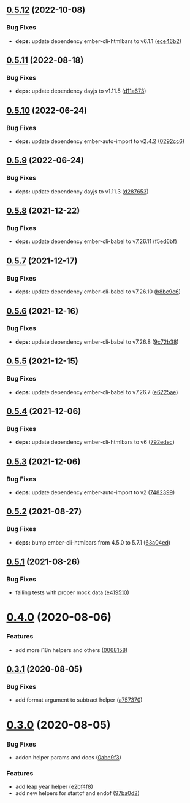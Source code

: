## [0.5.12](https://github.com/rajasegar/ember-dayjs-helpers/compare/v0.5.11...v0.5.12) (2022-10-08)


### Bug Fixes

* **deps:** update dependency ember-cli-htmlbars to v6.1.1 ([ece46b2](https://github.com/rajasegar/ember-dayjs-helpers/commit/ece46b2490a5d3b56bc7b9a36bb0e130ea3e22f7))

## [0.5.11](https://github.com/rajasegar/ember-dayjs-helpers/compare/v0.5.10...v0.5.11) (2022-08-18)


### Bug Fixes

* **deps:** update dependency dayjs to v1.11.5 ([d11a673](https://github.com/rajasegar/ember-dayjs-helpers/commit/d11a6730faff5c8d0b2e46ef2b7f3b1100526765))

## [0.5.10](https://github.com/rajasegar/ember-dayjs-helpers/compare/v0.5.9...v0.5.10) (2022-06-24)


### Bug Fixes

* **deps:** update dependency ember-auto-import to v2.4.2 ([0292cc6](https://github.com/rajasegar/ember-dayjs-helpers/commit/0292cc62f5d0c6079d53ae2eb25c3ccc1712c460))

## [0.5.9](https://github.com/rajasegar/ember-dayjs-helpers/compare/v0.5.8...v0.5.9) (2022-06-24)


### Bug Fixes

* **deps:** update dependency dayjs to v1.11.3 ([d287653](https://github.com/rajasegar/ember-dayjs-helpers/commit/d28765313bea2aa80cc134d0b5e74cb1ee604f9a))

## [0.5.8](https://github.com/rajasegar/ember-dayjs-helpers/compare/v0.5.7...v0.5.8) (2021-12-22)


### Bug Fixes

* **deps:** update dependency ember-cli-babel to v7.26.11 ([f5ed6bf](https://github.com/rajasegar/ember-dayjs-helpers/commit/f5ed6bfd54c9d8eb7e1cc8d2d4c3e78cf1d27d01))

## [0.5.7](https://github.com/rajasegar/ember-dayjs-helpers/compare/v0.5.6...v0.5.7) (2021-12-17)


### Bug Fixes

* **deps:** update dependency ember-cli-babel to v7.26.10 ([b8bc9c6](https://github.com/rajasegar/ember-dayjs-helpers/commit/b8bc9c67b3d2f027c1295c31955c8289402597b5))

## [0.5.6](https://github.com/rajasegar/ember-dayjs-helpers/compare/v0.5.5...v0.5.6) (2021-12-16)


### Bug Fixes

* **deps:** update dependency ember-cli-babel to v7.26.8 ([9c72b38](https://github.com/rajasegar/ember-dayjs-helpers/commit/9c72b3828a8380e0d43895699467a4ab83e927d5))

## [0.5.5](https://github.com/rajasegar/ember-dayjs-helpers/compare/v0.5.4...v0.5.5) (2021-12-15)


### Bug Fixes

* **deps:** update dependency ember-cli-babel to v7.26.7 ([e6225ae](https://github.com/rajasegar/ember-dayjs-helpers/commit/e6225ae970bbe00a8b134cd705c3ccace516cf7b))

## [0.5.4](https://github.com/rajasegar/ember-dayjs-helpers/compare/v0.5.3...v0.5.4) (2021-12-06)


### Bug Fixes

* **deps:** update dependency ember-cli-htmlbars to v6 ([792edec](https://github.com/rajasegar/ember-dayjs-helpers/commit/792edeca1388ed8109060307747d032bf1c546ad))

## [0.5.3](https://github.com/rajasegar/ember-dayjs-helpers/compare/v0.5.2...v0.5.3) (2021-12-06)


### Bug Fixes

* **deps:** update dependency ember-auto-import to v2 ([7482399](https://github.com/rajasegar/ember-dayjs-helpers/commit/748239990ec03e43dce85b9cdd532212c37748f0))

## [0.5.2](https://github.com/rajasegar/ember-dayjs-helpers/compare/v0.5.1...v0.5.2) (2021-08-27)


### Bug Fixes

* **deps:** bump ember-cli-htmlbars from 4.5.0 to 5.7.1 ([63a04ed](https://github.com/rajasegar/ember-dayjs-helpers/commit/63a04ed58fdd6ffbbd142b700866070b25a49e75))

## [0.5.1](https://github.com/rajasegar/ember-dayjs-helpers/compare/v0.5.0...v0.5.1) (2021-08-26)


### Bug Fixes

* failing tests with proper mock data ([e419510](https://github.com/rajasegar/ember-dayjs-helpers/commit/e41951093aa4890ce47d599b7518b1f202c6f4fc))

# [0.4.0](https://github.com/rajasegar/ember-dayjs-helpers/compare/v0.3.1...v0.4.0) (2020-08-06)


### Features

* add more i18n helpers and others ([0068158](https://github.com/rajasegar/ember-dayjs-helpers/commit/0068158045abbee1874cf667de8af3586dca5abe))

## [0.3.1](https://github.com/rajasegar/ember-dayjs-helpers/compare/v0.3.0...v0.3.1) (2020-08-05)


### Bug Fixes

* add format argument to subtract helper ([a757370](https://github.com/rajasegar/ember-dayjs-helpers/commit/a75737019f9056aaf7a470cdfd15d6aa20b5b92b))

# [0.3.0](https://github.com/rajasegar/ember-dayjs-helpers/compare/v0.2.0...v0.3.0) (2020-08-05)


### Bug Fixes

* addon helper params and docs ([0abe9f3](https://github.com/rajasegar/ember-dayjs-helpers/commit/0abe9f326bff5df01e4337886ae2f30d40fbc65b))


### Features

* add leap year helper ([e2bf4f8](https://github.com/rajasegar/ember-dayjs-helpers/commit/e2bf4f804a3243d42b7a93006194726ca30476aa))
* add new helpers for startof and endof ([97ba0d2](https://github.com/rajasegar/ember-dayjs-helpers/commit/97ba0d2d6ad94cb7c00c44c13857eb888b7feef1))
